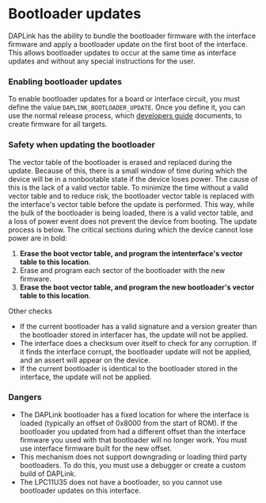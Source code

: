 # Bootloader updates

DAPLink has the ability to bundle the bootloader firmware with the interface firmware and apply a bootloader update on the first boot of the interface. This allows bootloader updates to occur at the same time as interface updates and without any special instructions for the user.

### Enabling bootloader updates

To enable bootloader updates for a board or interface circuit, you must define the value ```DAPLINK_BOOTLOADER_UPDATE```. Once you define it, you can use the normal release process, which [developers guide](DEVELOPERS-GUIDE.md) documents, to create firmware for all targets.

### Safety when updating the bootloader

The vector table of the bootloader is erased and replaced during the update. Because of this, there is a small window of time during which the device will be in a nonbootable state if the device loses power. The cause of this is the lack of a valid vector table. To minimize the time without a valid vector table and to reduce risk, the bootloader vector table is replaced with the interface's vector table before the update is performed. This way, while the bulk of the bootloader is being loaded, there is a valid vector table, and a loss of power event does not prevent the device from booting. The update process is below. The critical sections during which the device cannot lose power are in bold:
1. **Erase the boot vector table, and program the intenterface's vector table to this location**.
1. Erase and program each sector of the bootloader with the new firmware.
1. **Erase the boot vector table, and program the new bootloader's vector table to this location**.

Other checks
* If the current bootloader has a valid signature and a version greater than the bootloader stored in interfacer has, the update will not be applied.
* The interface does a checksum over itself to check for any corruption. If it finds the interface corrupt, the bootloader update will not be applied, and an assert will appear on the device.
* If the current bootloader is identical to the bootloader stored in the interface, the update will not be applied.

### Dangers
* The DAPLink bootloader has a fixed location for where the interface is loaded (typically an offset of 0x8000 from the start of ROM). If the bootloader you updated from had a different offset than the interface firmware you used with that bootloader will no longer work. You must use interface firmware built for the new offset.
* This mechanism does not support downgrading or loading third party bootloaders. To do this, you must use a debugger or create a custom build of DAPLink.
* The LPC11U35 does not have a bootloader, so you cannot use bootloader updates on this interface.
